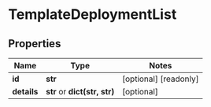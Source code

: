 # TemplateDeploymentList

## Properties
Name | Type | Notes
------------ | ------------- | -------------
**id** | **str** | [optional] [readonly] 
**details** | **str** or **dict(str, str)** | [optional] 


